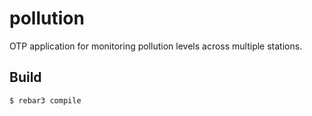 pollution
=====
OTP application for monitoring pollution levels across multiple stations.

Build
-----

    $ rebar3 compile
